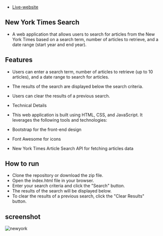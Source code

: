 - [Live-website](https://fadumasaidcodes.github.io/New-York-Times-Search/)

## New York Times Search
- A web application that allows users to search for articles from the New York Times based on a search term, number of articles to retrieve, and a date range (start year and end year).

## Features
- Users can enter a search term, number of articles to retrieve (up to 10 articles), and a date range to search for articles.
- The results of the search are displayed below the search criteria.
- Users can clear the results of a previous search.
- Technical Details
- This web application is built using HTML, CSS, and JavaScript. It leverages the following tools and technologies:

- Bootstrap for the front-end design
- Font Awesome for icons
- New York Times Article Search API for fetching articles data
## How to run
- Clone the repository or download the zip file.
- Open the index.html file in your browser.
- Enter your search criteria and click the "Search" button.
- The results of the search will be displayed below.
- To clear the results of a previous search, click the "Clear Results" button.

## screenshot 
![newyork](https://user-images.githubusercontent.com/102771343/216945464-17699c82-4151-4c58-ad2b-717a69472e20.JPG)
